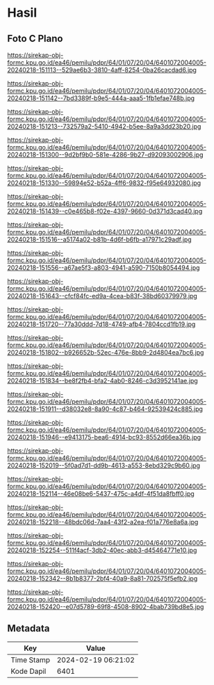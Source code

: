 # Hasil

## Foto C Plano

https://sirekap-obj-formc.kpu.go.id/ea46/pemilu/pdpr/64/01/07/20/04/6401072004005-20240218-151113--529ae6b3-3810-4aff-8254-0ba26cacdad6.jpg

https://sirekap-obj-formc.kpu.go.id/ea46/pemilu/pdpr/64/01/07/20/04/6401072004005-20240218-151142--7bd3389f-b9e5-444a-aaa5-1fb1efae748b.jpg

https://sirekap-obj-formc.kpu.go.id/ea46/pemilu/pdpr/64/01/07/20/04/6401072004005-20240218-151213--732579a2-5410-4942-b5ee-8a9a3dd23b20.jpg

https://sirekap-obj-formc.kpu.go.id/ea46/pemilu/pdpr/64/01/07/20/04/6401072004005-20240218-151300--9d2bf9b0-581e-4286-9b27-d92093002906.jpg

https://sirekap-obj-formc.kpu.go.id/ea46/pemilu/pdpr/64/01/07/20/04/6401072004005-20240218-151330--59894e52-b52a-4ff6-9832-f95e64932080.jpg

https://sirekap-obj-formc.kpu.go.id/ea46/pemilu/pdpr/64/01/07/20/04/6401072004005-20240218-151439--c0e465b8-f02e-4397-9660-0d371d3cad40.jpg

https://sirekap-obj-formc.kpu.go.id/ea46/pemilu/pdpr/64/01/07/20/04/6401072004005-20240218-151516--a5174a02-b81b-4d6f-b6fb-a17971c29adf.jpg

https://sirekap-obj-formc.kpu.go.id/ea46/pemilu/pdpr/64/01/07/20/04/6401072004005-20240218-151556--a67ae5f3-a803-4941-a590-7150b8054494.jpg

https://sirekap-obj-formc.kpu.go.id/ea46/pemilu/pdpr/64/01/07/20/04/6401072004005-20240218-151643--cfcf84fc-ed9a-4cea-b83f-38bd60379979.jpg

https://sirekap-obj-formc.kpu.go.id/ea46/pemilu/pdpr/64/01/07/20/04/6401072004005-20240218-151720--77a30ddd-7d18-4749-afb4-7804ccd1fb19.jpg

https://sirekap-obj-formc.kpu.go.id/ea46/pemilu/pdpr/64/01/07/20/04/6401072004005-20240218-151802--b926652b-52ec-476e-8bb9-2d4804ea7bc6.jpg

https://sirekap-obj-formc.kpu.go.id/ea46/pemilu/pdpr/64/01/07/20/04/6401072004005-20240218-151834--be8f2fb4-bfa2-4ab0-8246-c3d3952141ae.jpg

https://sirekap-obj-formc.kpu.go.id/ea46/pemilu/pdpr/64/01/07/20/04/6401072004005-20240218-151911--d38032e8-8a90-4c87-b464-92539424c885.jpg

https://sirekap-obj-formc.kpu.go.id/ea46/pemilu/pdpr/64/01/07/20/04/6401072004005-20240218-151946--e9413175-bea6-4914-bc93-8552d66ea36b.jpg

https://sirekap-obj-formc.kpu.go.id/ea46/pemilu/pdpr/64/01/07/20/04/6401072004005-20240218-152019--5f0ad7d1-dd9b-4613-a553-8ebd329c9b60.jpg

https://sirekap-obj-formc.kpu.go.id/ea46/pemilu/pdpr/64/01/07/20/04/6401072004005-20240218-152114--46e08be6-5437-475c-a4df-4f51da8fbff0.jpg

https://sirekap-obj-formc.kpu.go.id/ea46/pemilu/pdpr/64/01/07/20/04/6401072004005-20240218-152218--48bdc06d-7aa4-43f2-a2ea-f01a776e8a6a.jpg

https://sirekap-obj-formc.kpu.go.id/ea46/pemilu/pdpr/64/01/07/20/04/6401072004005-20240218-152254--511f4acf-3db2-40ec-abb3-d45464771e10.jpg

https://sirekap-obj-formc.kpu.go.id/ea46/pemilu/pdpr/64/01/07/20/04/6401072004005-20240218-152342--8b1b8377-2bf4-40a9-8a81-702575f5efb2.jpg

https://sirekap-obj-formc.kpu.go.id/ea46/pemilu/pdpr/64/01/07/20/04/6401072004005-20240218-152420--e07d5789-69f8-4508-8902-4bab739bd8e5.jpg


## Metadata

| Key        | Value               |
| ---------- | ------------------- |
| Time Stamp | 2024-02-19 06:21:02 |
| Kode Dapil | 6401                |



